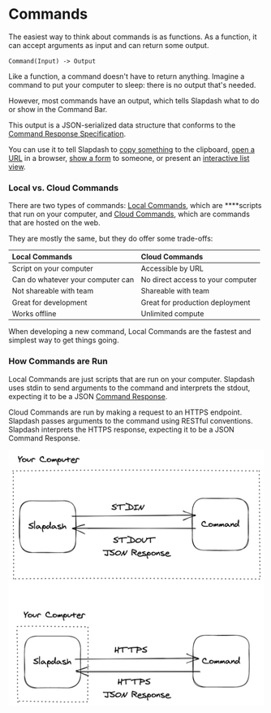 # Commands

The easiest way to think about commands is as functions. As a function, it can accept arguments as input and can return some output.

```text
Command(Input) -> Output
```

Like a function, a command doesn't have to return anything. Imagine a command to put your computer to sleep: there is no output that's needed.   
  
However, most commands have an output, which tells Slapdash what to do or show in the Command Bar.  
  
This output is a JSON-serialized data structure that conforms to the [Command Response Specification](../reference/command-response.md). 

You can use it to tell Slapdash to [copy something](../reference/command-response-action.md#actioncopy) to the clipboard, [open a URL](../reference/command-response-action.md#actionopenurl) in a browser, [show a form](../reference/command-response-view-form.md) to someone, or present an [interactive list view](../reference/command-response-view-list.md).

### Local vs. Cloud Commands

There are two types of commands: [Local Commands](local-commands.md), which are ****scripts that run on your computer, and [Cloud Commands](cloud-commands.md), which are commands that are hosted on the web.

They are mostly the same, but they do offer some trade-offs:

| **Local Commands** | **Cloud Commands** |
| :--- | :--- |
| Script on your computer | Accessible by URL |
| Can do whatever your computer can | No direct access to your computer |
| Not shareable with team | Shareable with team |
| Great for development | Great for production deployment |
| Works offline | Unlimited compute |

When developing a new command, Local Commands are the fastest and simplest way to get things going.

### How Commands are Run 

Local Commands are just scripts that are run on your computer. Slapdash uses stdin to send arguments to the command and interprets the stdout, expecting it to be a JSON [Command Response](../reference/command-response.md).  
  
Cloud Commands are run by making a request to an HTTPS endpoint. Slapdash passes arguments to the command using RESTful conventions. Slapdash interprets the HTTPS response, expecting it to be a JSON Command Response.

![](../.gitbook/assets/test-1-.png)

